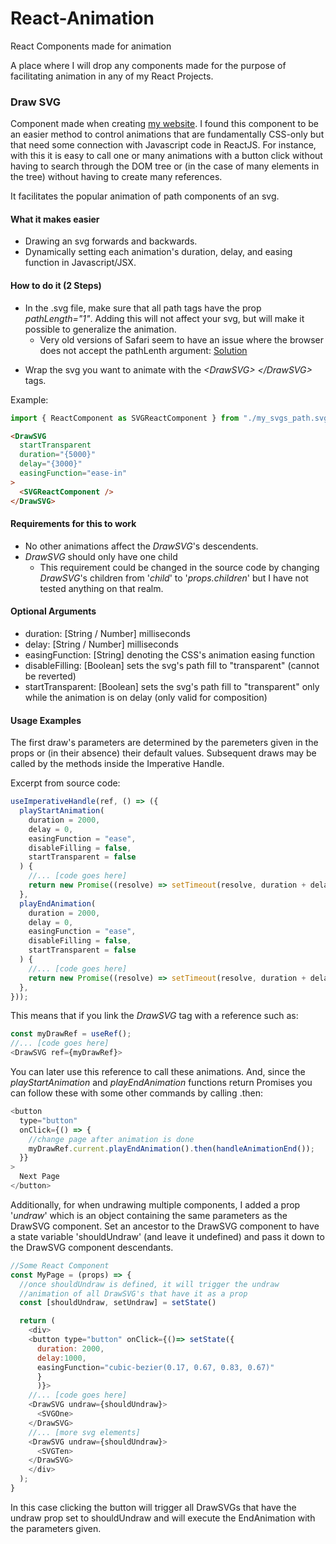 # React-Animation
React Components made for animation

A place where I will drop any components made for the purpose of facilitating animation in any of my React Projects.

### Draw SVG

Component made when creating [my website](https://allan-lago.herokuapp.com/). I found this component to be an easier method to control animations that are fundamentally CSS-only but that need some connection with Javascript code in ReactJS. For instance, with this it is easy to call one or many animations with a button click without having to search through the DOM tree or (in the case of many elements in the tree) without having to create many references.

It facilitates the popular animation of path components of an svg.

#### What it makes easier

- Drawing an svg forwards and backwards.
- Dynamically setting each animation's duration, delay, and easing function in Javascript/JSX.

#### How to do it (2 Steps)

- In the .svg file, make sure that all path tags have the prop _pathLength="1"_. Adding this will not affect your svg, but will make it possible to generalize the animation.
  - Very old versions of Safari seem to have an issue where the browser does not accept the pathLenth argument: [Solution](https://stackoverflow.com/questions/51889547/svg-pathlength-dont-work-on-safari)

* Wrap the svg you want to animate with the _\<DrawSVG>_ _\</DrawSVG>_ tags.

Example:

```javascript
import { ReactComponent as SVGReactComponent } from "./my_svgs_path.svg";
```

```html
<DrawSVG
  startTransparent
  duration="{5000}"
  delay="{3000}"
  easingFunction="ease-in"
>
  <SVGReactComponent />
</DrawSVG>
```

#### Requirements for this to work

- No other animations affect the _DrawSVG_'s descendents.
- _DrawSVG_ should only have one child
  - This requirement could be changed in the source code by changing _DrawSVG_'s children from '_child_' to '_props.children_' but I have not tested anything on that realm.

#### Optional Arguments

- duration: [String / Number] milliseconds
- delay: [String / Number] milliseconds
- easingFunction: [String] denoting the CSS's animation easing function
- disableFilling: [Boolean] sets the svg's path fill to "transparent" (cannot be reverted)
- startTransparent: [Boolean] sets the svg's path fill to "transparent" only while the animation is on delay (only valid for composition)

#### Usage Examples

The first draw's parameters are determined by the paremeters given in the props or (in their absence) their default values. Subsequent draws may be called by the methods inside the Imperative Handle.

Excerpt from source code:

```javascript
useImperativeHandle(ref, () => ({
  playStartAnimation(
    duration = 2000,
    delay = 0,
    easingFunction = "ease",
    disableFilling = false,
    startTransparent = false
  ) {
    //... [code goes here]
    return new Promise((resolve) => setTimeout(resolve, duration + delay));
  },
  playEndAnimation(
    duration = 2000,
    delay = 0,
    easingFunction = "ease",
    disableFilling = false,
    startTransparent = false
  ) {
    //... [code goes here]
    return new Promise((resolve) => setTimeout(resolve, duration + delay));
  },
}));
```

This means that if you link the _DrawSVG_ tag with a reference such as:

```javascript
const myDrawRef = useRef();
//... [code goes here]
<DrawSVG ref={myDrawRef}>
```

You can later use this reference to call these animations. And, since the _playStartAnimation_ and _playEndAnimation_ functions return Promises you can follow these with some other commands by calling .then:

```javascript
<button
  type="button"
  onClick={() => {
    //change page after animation is done
    myDrawRef.current.playEndAnimation().then(handleAnimationEnd());
  }}
>
  Next Page
</button>
```

Additionally, for when undrawing multiple components, I added a prop '_undraw_' which is an object containing the same parameters as the DrawSVG component. Set an ancestor to the DrawSVG component to have a state variable 'shouldUndraw' (and leave it undefined) and pass it down to the DrawSVG component descendants.

```javascript
//Some React Component
const MyPage = (props) => {
  //once shouldUndraw is defined, it will trigger the undraw
  //animation of all DrawSVG's that have it as a prop
  const [shouldUndraw, setUndraw] = setState()

  return (
    <div>
    <button type="button" onClick={()=> setState({
      duration: 2000,
      delay:1000,
      easingFunction="cubic-bezier(0.17, 0.67, 0.83, 0.67)"
      }
      )}>
    //... [code goes here]
    <DrawSVG undraw={shouldUndraw}>
      <SVGOne>
    </DrawSVG>
    //... [more svg elements]
    <DrawSVG undraw={shouldUndraw}>
      <SVGTen>
    </DrawSVG>
    </div>
  );
}
```

In this case clicking the button will trigger all DrawSVGs that have the undraw prop set to shouldUndraw and will execute the EndAnimation with the parameters given.
